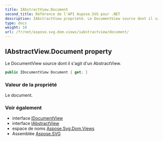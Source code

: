 ```yaml
---
title: IAbstractView.Document
second_title: Référence de l'API Aspose.SVG pour .NET
description: IAbstractView propriété. Le DocumentView source dont il sagit dun AbstractView.
type: docs
weight: 10
url: /fr/net/aspose.svg.dom.views/iabstractview/document/
---
```

## IAbstractView.Document property

Le DocumentView source dont il s'agit d'un AbstractView.

```csharp
public IDocumentView Document { get; }
```

### Valeur de la propriété

Le document.

### Voir également

* interface [IDocumentView](../../idocumentview/)
* interface [IAbstractView](../)
* espace de noms [Aspose.Svg.Dom.Views](../../iabstractview/)
* Assemblée [Aspose.SVG](../../../)


